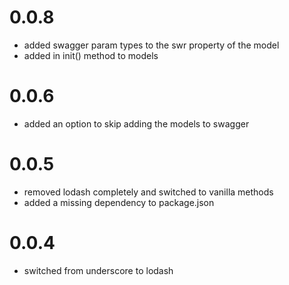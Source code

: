 # 0.0.8

* added swagger param types to the swr property of the model
* added in init() method to models

# 0.0.6

* added an option to skip adding the models to swagger

# 0.0.5

* removed lodash completely and switched to vanilla methods
* added a missing dependency to package.json

# 0.0.4

* switched from underscore to lodash
